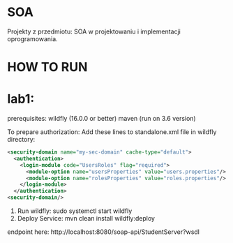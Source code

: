 # SOA
Projekty z przedmiotu: SOA w projektowaniu i implementacji oprogramowania.


# HOW TO RUN

# lab1:

prerequisites:
wildfly (16.0.0 or better)
maven (run on 3.6 version)

To prepare authorization:
Add these lines to standalone.xml file in wildfly directory:

```xml
<security-domain name="my-sec-domain" cache-type="default">
  <authentication>  
    <login-module code="UsersRoles" flag="required">
      <module-option name="usersProperties" value="users.properties"/>
      <module-option name="rolesProperties" value="roles.properties"/>
    </login-module>
  </authentication>
<security-domain/>
```

1. Run wildfly: sudo systemctl start wildfly
2. Deploy Service: mvn clean install wildfly:deploy

endpoint here: http://localhost:8080/soap-api/StudentServer?wsdl
